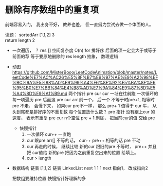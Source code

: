 # 删除有序数组中的重复项
前端容易入门， 
我出身不好， 教养也差， 但一直努力尝试去做一个体面的人。 

读题：
  sortedArr [1,1,2] 3  
  return length  2

- 一次遍历， ？
  res []   空间复杂度 O(n)
  for 
  排好序 后面的项一定会大于或等于前面的荐 
  等于要原地删除的
  res  length 
  抽象， 数理逻辑 
- 动图
  https://github.com/MisterBooo/LeetCodeAnimation/blob/master/notes/LeetCode%E7%AC%AC26%E5%8F%B7%E9%97%AE%E9%A2%98%EF%BC%9A%E5%88%A0%E9%99%A4%E6%8E%92%E5%BA%8F%E6%95%B0%E7%BB%84%E4%B8%AD%E7%9A%84%E9%87%8D%E5%A4%8D%E9%A1%B9.md
  两个指针  pre cur
  cur 一址在往前跑 一次循环的每一项遍历
  pre 后面追
  pre cur  arr 前一个， 后一个 
  不等于时pre+1, 
  相等时 pre 不走， 会慢下来， 
  如果cur pre不一样， 那么 pre+ 1  值得于 cur 
  牛， 从头到尾都是排好序的不重复数
  每个位置放什么数？ 
  pre 指针 没有跟上cur 的速度， 表示有重复 
  pre cur  n个空位
  pre + 1 删除， 把当前cur的值 交给 pre

  - 快慢指针
    1. 一次循环 cur++ 一直跑
    2. cur 跟pre arr[] 不等的话， 
      cur++ pre++ 
      相等的话  pre 不动
    3. cur 再走的时候， 继续比较
      新的cur 跟旧的pre 
      不等时， pre++ 并且把 cur值给 新的pre
      把因为之前重复空出来的位置 给填上。 
    4. cur > length 

- 数据结构 链表
  [1,1,2] 链表
  LinkedList   next 
  1  1  1 next 指向1， 改成指向2 

  把数组要维持位置 快慢指针好理解的多
